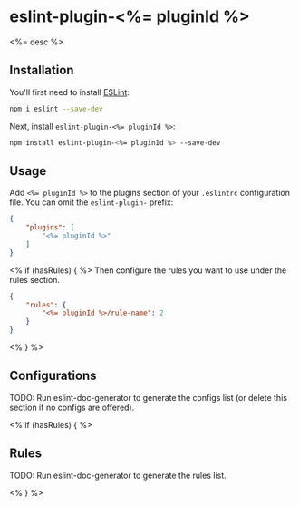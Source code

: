 # eslint-plugin-<%= pluginId %>

<%= desc %>

## Installation

You'll first need to install [ESLint](https://eslint.org/):

```sh
npm i eslint --save-dev
```

Next, install `eslint-plugin-<%= pluginId %>`:

```sh
npm install eslint-plugin-<%= pluginId %> --save-dev
```

## Usage

Add `<%= pluginId %>` to the plugins section of your `.eslintrc` configuration file. You can omit the `eslint-plugin-` prefix:

```json
{
    "plugins": [
        "<%= pluginId %>"
    ]
}
```

<% if (hasRules) { %>
Then configure the rules you want to use under the rules section.

```json
{
    "rules": {
        "<%= pluginId %>/rule-name": 2
    }
}
```

<% } %>

## Configurations

<!-- begin auto-generated configs list -->
TODO: Run eslint-doc-generator to generate the configs list (or delete this section if no configs are offered).
<!-- end auto-generated configs list -->

<% if (hasRules) { %>

## Rules

<!-- begin auto-generated rules list -->
TODO: Run eslint-doc-generator to generate the rules list.
<!-- end auto-generated rules list -->

<% } %>
